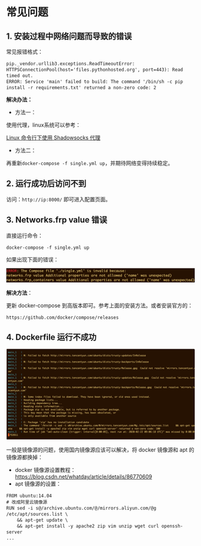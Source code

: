 # 常见问题

## 1. 安装过程中网络问题而导致的错误

常见报错格式：

	pip._vendor.urllib3.exceptions.ReadTimeoutError: HTTPSConnectionPool(host='files.pythonhosted.org', port=443): Read timed out.
	ERROR: Service 'main' failed to build: The command '/bin/sh -c pip install -r requirements.txt' returned a non-zero code: 2

**解决办法：**

- 方法一：

使用代理，linux系统可以参考：

[Linux 命令行下使用 Shadowsocks 代理](https://mritd.me/2016/07/22/Linux-%E5%91%BD%E4%BB%A4%E8%A1%8C%E4%B8%8B%E4%BD%BF%E7%94%A8-Shadowsocks-%E4%BB%A3%E7%90%86/)

- 方法二：

再重新`docker-compose -f single.yml up`，并期待网络变得持续稳定。

## 2. 运行成功后访问不到

访问：`http://ip:8000/` 即可进入配置页面。



## 3. Networks.frp value 错误

直接运行命令：

```
docker-compose -f single.yml up
```

如果出现下面的错误：

![image-20200222175126728](./imgs/image-20200222175126728.png)

**解决方法**：

更新 docker-compose 到高版本即可。参考上面的安装方法。或者安装官方的：

```
https://github.com/docker/compose/releases
```



## 4. Dockerfile 运行不成功

![image-20200222230143718](./imgs/image-20200222230143718.png)

一般是镜像源的问题，使用国内镜像源应该可以解决，将 docker 镜像源和 apt 的镜像源都换掉：

-  docker 镜像源设置教程：https://blog.csdn.net/whatday/article/details/86770609
- apt 镜像源的设置：

```
FROM ubuntu:14.04
# 改成阿里云镜像源
RUN sed -i s@/archive.ubuntu.com/@/mirrors.aliyun.com/@g /etc/apt/sources.list \
    && apt-get update \
    && apt-get install -y apache2 zip vim unzip wget curl openssh-server
...
```
